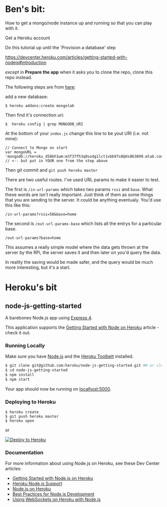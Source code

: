 # Ben's bit:

How to get a mongo/node instance up and running so that you can play with it.

Get a Heroku account

Do this tutorial up until the 'Provision a database' step

https://devcenter.heroku.com/articles/getting-started-with-nodejs#introduction

_except_ in **Prepare the app** when it asks you to clone the repo, clone this repo instead.

The following steps are from [here](https://devcenter.heroku.com/articles/mongolab#adding-mlab-as-a-heroku-add-on):

add a new database:

    $ heroku addons:create mongolab

Then find it's connection uri:

    $  heroku config | grep MONGODB_URI

At the bottom of your `index.js` change this line to be yout URI (i.e. not mine):

    // Connect to Mongo on start
    var mongoURL = 'mongodb://heroku_d58bh1wm:m3f37fh3q0sodg1lct1vbb97s0@ds063899.mlab.com:63899/heroku_d58bh1wm'; // <-- but put in YOUR one from the step above

Then git commit and `git push heroku master`

There are two useful routes. I've used URL params to make it easier to test. 

The first is `/in-url-params` which takes two params `rssi` and `base`.  What these words are isn't really important. Just think of them as some things that you are sending to the server. It could be anything eventualy. You'd use this like this:

    /in-url-params?rssi=50&base=home

The second is `/out-url-params-base` which lists all the entrys for a particular base.

    /out-url-params?base=home

This assumes a really simple model where the data gets thrown at the server by the RPi, the server saves it and then later on you'd query the data.

In reality the saving would be made safer, and the query would be much more interesting, but it's a start.



# Heroku's bit

## node-js-getting-started

A barebones Node.js app using [Express 4](http://expressjs.com/).

This application supports the [Getting Started with Node on Heroku](https://devcenter.heroku.com/articles/getting-started-with-nodejs) article - check it out.

### Running Locally

Make sure you have [Node.js](http://nodejs.org/) and the [Heroku Toolbelt](https://toolbelt.heroku.com/) installed.

```sh
$ git clone git@github.com:heroku/node-js-getting-started.git ## or clone your own fork
$ cd node-js-getting-started
$ npm install
$ npm start
```

Your app should now be running on [localhost:5000](http://localhost:5000/).

### Deploying to Heroku

```
$ heroku create
$ git push heroku master
$ heroku open
```
or

[![Deploy to Heroku](https://www.herokucdn.com/deploy/button.png)](https://heroku.com/deploy)

### Documentation

For more information about using Node.js on Heroku, see these Dev Center articles:

- [Getting Started with Node.js on Heroku](https://devcenter.heroku.com/articles/getting-started-with-nodejs)
- [Heroku Node.js Support](https://devcenter.heroku.com/articles/nodejs-support)
- [Node.js on Heroku](https://devcenter.heroku.com/categories/nodejs)
- [Best Practices for Node.js Development](https://devcenter.heroku.com/articles/node-best-practices)
- [Using WebSockets on Heroku with Node.js](https://devcenter.heroku.com/articles/node-websockets)


